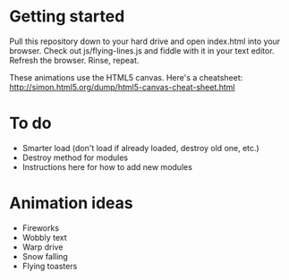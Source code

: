 # Getting started

Pull this repository down to your hard drive and open index.html into your browser. Check out js/flying-lines.js and fiddle with it in your text editor. Refresh the browser. Rinse, repeat.

These animations use the HTML5 canvas. Here's a cheatsheet: http://simon.html5.org/dump/html5-canvas-cheat-sheet.html

# To do

* Smarter load (don't load if already loaded, destroy old one, etc.)
* Destroy method for modules
* Instructions here for how to add new modules

# Animation ideas

* Fireworks
* Wobbly text
* Warp drive
* Snow falling
* Flying toasters
